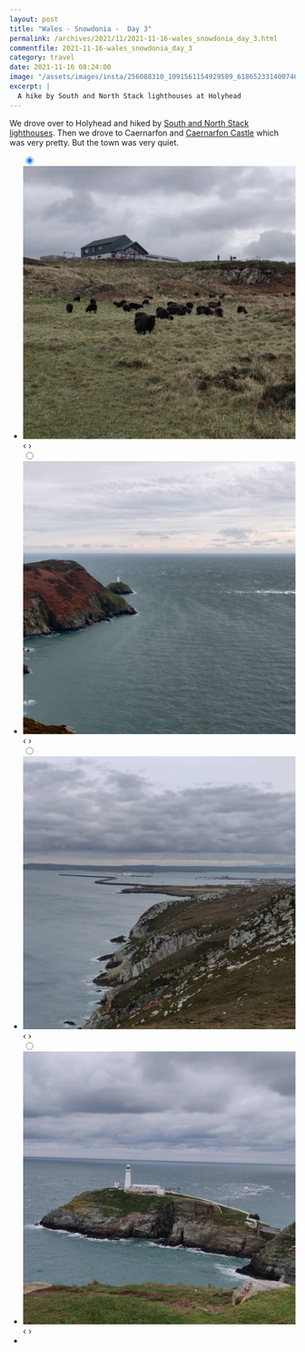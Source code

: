 ```yaml
---
layout: post
title: "Wales - Snowdonia -  Day 3"
permalink: /archives/2021/11/2021-11-16-wales_snowdonia_day_3.html
commentfile: 2021-11-16-wales_snowdonia_day_3
category: travel
date: 2021-11-16 08:24:00
image: "/assets/images/insta/256088310_1091561154929589_6186523314007463330_n_17889197189429140.jpg"
excerpt: |
  A hike by South and North Stack lighthouses at Holyhead
---
```


We drove over to Holyhead and hiked by [South and North Stack lighthouses](https://www.alltrails.com/trail/wales/anglesey/holyhead-mountain-circular). Then we drove to Caernarfon and [Caernarfon Castle](https://maps.app.goo.gl/mDRVGcvGtW9bxy8y7) which was very pretty. But the town was very quiet.

<ul class="slides">
    <input type="radio" name="radio-btn" id="img-1" checked="checked" />
    <li class="slide-container">
        <div class="slide">
          <a href="/assets/images/insta/258328483_249099373801324_5217317193190959681_n_17901470735494438.jpg"><img src="/assets/images/insta/258328483_249099373801324_5217317193190959681_n_17901470735494438.jpg" /></a>
        </div>
    <div class="nav">
      <label for="img-4" class="prev">&#x2039;</label>
      <label for="img-2" class="next">&#x203a;</label>
    </div>
    </li>
        <input type="radio" name="radio-btn" id="img-2"  />
    <li class="slide-container">
        <div class="slide">
          <a href="/assets/images/insta/257477019_4376993502410390_4820333495104244107_n_17932064389731135.jpg"><img src="/assets/images/insta/257477019_4376993502410390_4820333495104244107_n_17932064389731135.jpg" /></a>
        </div>
    <div class="nav">
      <label for="img-1" class="prev">&#x2039;</label>
      <label for="img-3" class="next">&#x203a;</label>
    </div>
    </li>
        <input type="radio" name="radio-btn" id="img-3"  />
    <li class="slide-container">
        <div class="slide">
          <a href="/assets/images/insta/257304458_593456165245815_8828679412501151096_n_17919462530050837.jpg"><img src="/assets/images/insta/257304458_593456165245815_8828679412501151096_n_17919462530050837.jpg" /></a>
        </div>
    <div class="nav">
      <label for="img-2" class="prev">&#x2039;</label>
      <label for="img-4" class="next">&#x203a;</label>
    </div>
    </li>
    <input type="radio" name="radio-btn" id="img-4" />
    <li class="slide-container">
        <div class="slide">
          <a href="/assets/images/insta/256088310_1091561154929589_6186523314007463330_n_17889197189429140.jpg"><img src="/assets/images/insta/256088310_1091561154929589_6186523314007463330_n_17889197189429140.jpg" /></a>
        </div>
    <div class="nav">
      <label for="img-3" class="prev">&#x2039;</label>
      <label for="img-1" class="next">&#x203a;</label>
    </div>
    </li>
			
<li class="nav-dots">
      <label for="img-1" class="nav-dot" id="img-dot-1"></label>
      <label for="img-2" class="nav-dot" id="img-dot-2"></label>
      <label for="img-3" class="nav-dot" id="img-dot-3"></label>
      <label for="img-4" class="nav-dot" id="img-dot-4"></label>
</li>
</ul>
